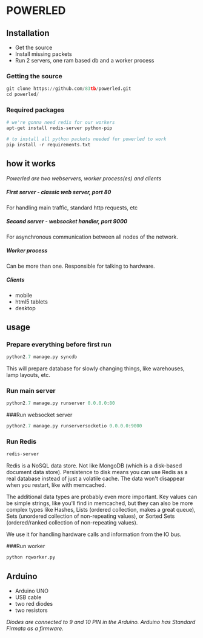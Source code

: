 # POWERLED

## Installation

* Get the source
* Install missing packets
* Run 2 servers, one ram based db and a worker process

### Getting the source

```python
git clone https://github.com/83tb/powerled.git
cd powerled/
```

### Required packages
```python
# we're gonna need redis for our workers
apt-get install redis-server python-pip

# to install all python packets needed for powerled to work
pip install -r requirements.txt
```

## how it works

*Powerled are two webservers, worker process(es) and clients*


##### First server - classic web server, port 80

For handling main traffic, standard http requests, etc

##### Second server - websocket handler, port 9000

For asynchronous communication between all nodes of the network.

##### Worker process

Can be more than one. Responsible for talking to hardware.

##### Clients

* mobile
* html5 tablets
* desktop




## usage

### Prepare everything before first run

```python
python2.7 manage.py syncdb

```

This will prepare database for slowly changing things, like warehouses, lamp layouts, etc.



### Run main server
```python
python2.7 manage.py runserver 0.0.0.0:80

```

###Run websocket server
```python
python2.7 manage.py runserversocketio 0.0.0.0:9000

```

### Run Redis
```python
redis-server

```

Redis is a NoSQL data store. Not like MongoDB (which is a disk-based document data store).
Persistence to disk means you can use Redis as a real database instead of just a volatile cache.
The data won't disappear when you restart, like with memcached.

The additional data types are probably even more important.
Key values can be simple strings, like you'll find in memcached, but they can also be more complex types like Hashes, Lists (ordered collection, makes a great queue), Sets (unordered collection of non-repeating values), or Sorted Sets (ordered/ranked collection of non-repeating values).

We use it for handling hardware calls and information from the IO bus.


###Run worker
```python
python rqworker.py

```


## Arduino

* Arduino UNO
* USB cable
* two red diodes
* two resistors

*Diodes are connected to 9 and 10 PIN in the Arduino. Arduino has Standard Firmata as a firmware.*





